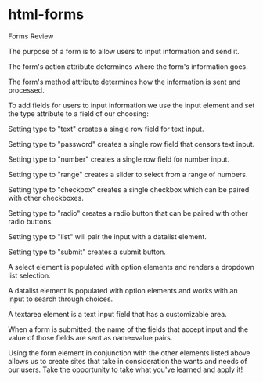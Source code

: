 # html-forms
Forms Review

The purpose of a form is to allow users to input information and send it.
  
The form's action attribute determines where the form's information goes.

The form's method attribute determines how the information is sent and processed.

To add fields for users to input information we use the input element and set the type attribute to a field of our choosing:

Setting type to "text" creates a single row field for text input.

Setting type to "password" creates a single row field that censors text input.

Setting type to "number" creates a single row field for number input.

Setting type to "range" creates a slider to select from a range of numbers.

Setting type to "checkbox" creates a single checkbox which can be paired with other checkboxes.

Setting type to "radio" creates a radio button that can be paired with other radio buttons.

Setting type to "list" will pair the input with a datalist element.

Setting type to "submit" creates a submit button.

A select element is populated with option elements and renders a dropdown list selection.

A datalist element is populated with option elements and works with an input to search through choices.

A textarea element is a text input field that has a customizable area.

When a form is submitted, the name of the fields that accept input and the value of those fields are sent as name=value pairs.

Using the form element in conjunction with the other elements listed above allows us to create sites that take in consideration the wants and needs of our users. Take the opportunity to take what you've learned and apply it!
